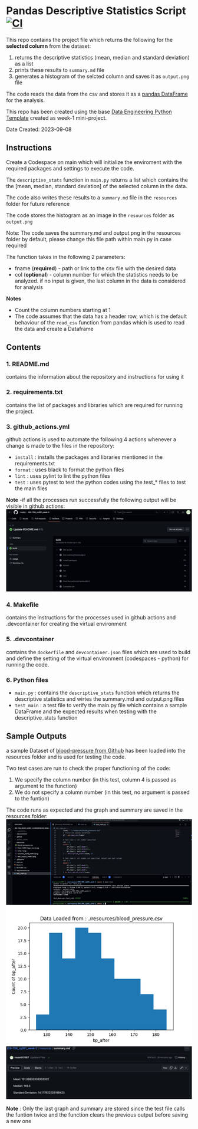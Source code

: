 # Pandas Descriptive Statistics Script [![CI](https://github.com/nogibjj/IDS-706_rg361_week-2/actions/workflows/github_actions.yml/badge.svg)](https://github.com/nogibjj/IDS-706_rg361_week-2/actions/workflows/github_actions.yml)

This repo contains the project file which returns the following for the **selected column** from the dataset:
   1. returns the descriptive statistics (mean, median and standard deviation) as a list
   2. prints these results to ``summary.md`` file
   3. generates a histogram of the selcted column and saves it as ``output.png`` file

The code reads the data from the csv and stores it as a [pandas DataFrame](https://pandas.pydata.org/docs/reference/api/pandas.DataFrame.html) for the analysis.

This repo has been created using the base [Data Engineering Python Template](https://github.com/revanth7667/Duke_IDS_706-DE) created as week-1 mini-project.

Date Created: 2023-09-08

## Instructions

Create a Codespace on main which will initialize the enviroment with the required packages and settings to execute the code.

The ``descriptive_stats`` function in ``main.py`` returns a list which contains the the [mean, median, standard deviation] of the selected column in the data. 

The code also writes these results to a ``summary.md`` file in the ``resources`` folder for future reference

The code stores the histogram as an image in the ``resources`` folder as ``output.png``

Note: The code saves the summary.md and output.png in the resources folder by default, please change this file path within main.py in case required

The function takes in the following 2 parameters:
   - fname (**required**) -  path or link to the csv file with the desired data
   - col (**optional**) - column number for which the statistics needs to be analyzed. if no input is given, the last column in the data is considered for analysis

   **Notes** 
   - Count the column numbers starting at 1
   - The code assumes that the data has a header row, which is the default behaviour of the ``read_csv`` function from pandas which is used to read the data and create a Dataframe 

   
## Contents
### 1. README.md
   contains the information about the repository and instructions for using it
### 2. requirements.txt
   contains the list of packages and libraries which are required for running the project. 
   
### 3. github_actions.yml
   github actions is used to automate the following 4 actions whenever a change is made to the files in the repository:
   - ``install`` : installs the packages and libraries mentioned in the requirements.txt
   - ``format`` : uses black to format the python files
   - ``lint`` : uses pylint to lint the python files
   - ``test`` : uses pytest to test the python codes using the test_* files to test the main files
     
   **Note** -if all the processes run successfully the following output will be visible in github actions:
   ![Success Build](https://github.com/nogibjj/IDS-706_rg361_week-2/blob/b3ef720f0fd41803c4306ef34420e419f4d58d99/resources/success_build_week2.png)
   
### 4. Makefile
   contains the instructions for the processes used in github actions and .devcontainer for creating the virtual environment
### 5. .devcontainer
   contains the ``dockerfile`` and ``devcontainer.json`` files which are used to build and define the setting of the virtual environment (codespaces - python) for running the code.
### 6. Python files
   - ``main.py`` : contains the ``descriptive_stats`` function which returns the descriptive statistics and wirtes the summary.md and output.png files
   - ``test_main`` : a test file to verify the main.py file which contains a sample DataFrame and the expected results when testing with the  descriptive_stats function

## Sample Outputs
   a sample Dataset of [blood-pressure from Github](https://github.com/Opensourcefordatascience/Data-sets/blob/master/blood_pressure.csv) has been loaded into the resources folder and is used for testing the code.

   Two test cases are run to check the proper functioning of the code:
   1. We specify the column number (in this test, column 4 is passed as argument to the function)
   2. We do not specify a column number (in this test, no argument is passed to the funtion)

   The code runs as expected and the graph and summary are saved in the resources folder:
![test execution](https://github.com/nogibjj/IDS-706_rg361_week-2/blob/3eb40d17417e8b343c0133dfb9374cb5891d1918/resources/test%20output_week2.png)
![test_output](https://github.com/nogibjj/IDS-706_rg361_week-2/blob/b42dfb7ef0450dc0a6b1bcb5cb07fb771497ac29/resources/output.png)
![summary output](https://github.com/nogibjj/IDS-706_rg361_week-2/blob/7cc26b046fac3d1dae1cad0a347f0083e2ab97eb/resources/summary_sample.png)

**Note** : Only the last graph and summary are stored since the test file calls the funtion twice and the function clears the previous output before saving a new one
